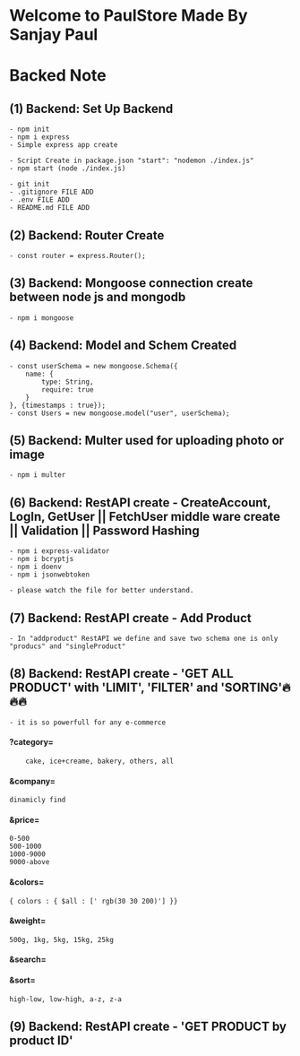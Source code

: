# Welcome to PaulStore Made By Sanjay Paul
# Backed Note

## (1) Backend: Set Up Backend
    - npm init
    - npm i express
    - Simple express app create

    - Script Create in package.json "start": "nodemon ./index.js"
    - npm start (node ./index.js)

    - git init
    - .gitignore FILE ADD
    - .env FILE ADD
    - README.md FILE ADD

## (2) Backend: Router Create 
    - const router = express.Router();

## (3) Backend: Mongoose connection create between node js and mongodb
    - npm i mongoose

## (4) Backend: Model and Schem Created
    - const userSchema = new mongoose.Schema({
        name: {
            type: String,
            require: true
        }
    }, {timestamps : true});
    - const Users = new mongoose.model("user", userSchema);

## (5) Backend: Multer used for uploading photo or image
    - npm i multer

## (6) Backend: RestAPI create - CreateAccount, LogIn, GetUser || FetchUser middle ware create || Validation || Password Hashing

    - npm i express-validator
    - npm i bcryptjs
    - npm i doenv
    - npm i jsonwebtoken

    - please watch the file for better understand.

## (7) Backend: RestAPI create - Add Product
    - In "addproduct" RestAPI we define and save two schema one is only "producs" and "singleProduct"
    
## (8) Backend: RestAPI create - 'GET ALL PRODUCT' with 'LIMIT', 'FILTER' and 'SORTING'🔥🔥🔥
    - it is so powerfull for any e-commerce 
    
#### ?category=
        cake, ice+creame, bakery, others, all

#### &company= 
    dinamicly find

#### &price=
    0-500
    500-1000
    1000-9000
    9000-above

#### &colors=
    { colors : { $all : [' rgb(30 30 200)'] }}

#### &weight=
    500g, 1kg, 5kg, 15kg, 25kg

#### &search=

#### &sort=
    high-low, low-high, a-z, z-a


## (9) Backend: RestAPI create - 'GET PRODUCT by product ID'